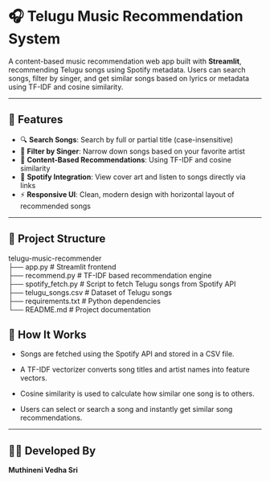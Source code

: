 # 🎧 Telugu Music Recommendation System

A content-based music recommendation web app built with **Streamlit**, recommending Telugu songs using Spotify metadata. Users can search songs, filter by singer, and get similar songs based on lyrics or metadata using TF-IDF and cosine similarity.

---

## 🚀 Features

- 🔍 **Search Songs**: Search by full or partial title (case-insensitive)
- 🎤 **Filter by Singer**: Narrow down songs based on your favorite artist
- 🤖 **Content-Based Recommendations**: Using TF-IDF and cosine similarity
- 🎵 **Spotify Integration**: View cover art and listen to songs directly via links
- ⚡ **Responsive UI**: Clean, modern design with horizontal layout of recommended songs

---

## 📁 Project Structure

telugu-music-recommender\
├── app.py              # Streamlit frontend\
├── recommend.py        # TF-IDF based recommendation engine\
├── spotify_fetch.py    # Script to fetch Telugu songs from Spotify API\
├── telugu_songs.csv    # Dataset of Telugu songs\
├── requirements.txt    # Python dependencies\
└── README.md           # Project documentation


## 🧠 How It Works
- Songs are fetched using the Spotify API and stored in a CSV file.

- A TF-IDF vectorizer converts song titles and artist names into feature vectors.

- Cosine similarity is used to calculate how similar one song is to others.

- Users can select or search a song and instantly get similar song recommendations.

---
## 🧑‍💻 Developed By
**Muthineni Vedha Sri**


